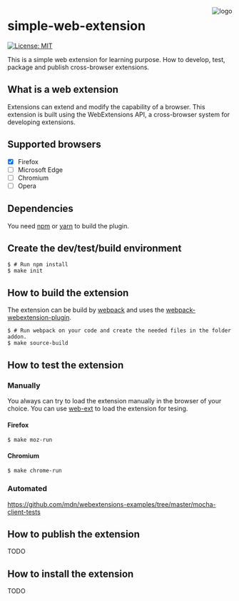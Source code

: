 [<img align="right" alt="logo" src="">](https://github.com/jloehel/simple-web-extension)
# simple-web-extension

[![License: MIT](https://img.shields.io/badge/License-MIT-yellow.svg)](https://opensource.org/licenses/MIT)

This is a simple web extension for learning purpose. How to develop, test, package and publish cross-browser extensions.

## What is a web extension
Extensions can extend and modify the capability of a browser. This extension is built using the WebExtensions API, a cross-browser system for developing extensions.

## Supported browsers

  - [x] Firefox
  - [ ] Microsoft Edge
  - [ ] Chromium
  - [ ] Opera

## Dependencies
You need [npm](https://www.npmjs.com/) or [yarn](https://yarnpkg.com/en/) to build the plugin.

## Create the dev/test/build environment

    $ # Run npm install
    $ make init

## How to build the extension
The extension can be build by [webpack](https://webpack.js.org) and uses the
[webpack-webextension-plugin](https://github.com/webextension-toolbox/webpack-webextension-plugin).

    $ # Run webpack on your code and create the needed files in the folder addon.
    $ make source-build

## How to test the extension

### Manually
You always can try to load the extension manually in the browser of your choice. You can use [web-ext](https://github.com/mozilla/web-ext) to load the extension for tesing.

#### Firefox

    $ make moz-run

#### Chromium

    $ make chrome-run

### Automated
https://github.com/mdn/webextensions-examples/tree/master/mocha-client-tests


## How to publish the extension
TODO


## How to install the extension
TODO
